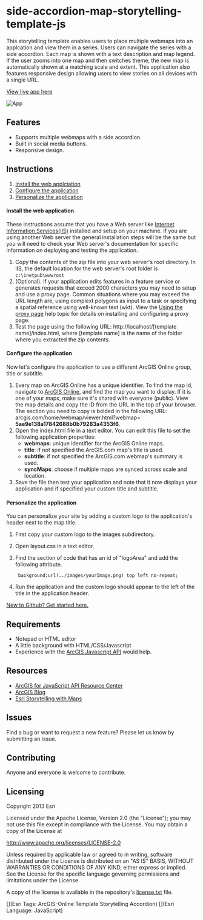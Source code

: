 # side-accordion-map-storytelling-template-js

This storytelling template enables users to place multiple webmaps into an applcation and view them in a series. Users can navigate the series with a side accordion. Each map is shown with a text description and map legend. If the user zooms into one map and then switches theme, the new map is automatically shown at a matching scale and extent. This application also features responsive design allowing users to view stories on all devices with a single URL.

[View live app here](http://esri.github.io/side-accordion-map-storytelling-template-js)

![App](https://raw.github.com/Esri/side-accordion-map-storytelling-template-js/master/resources/github/images/screenshot.png)

## Features
* Supports multiple webmaps with a side accordion.
* Built in social media buttons.
* Responsive design.

## Instructions

1. [Install the web applciation](#install-the-web-application)
2. [Configure the application](#configure-the-application)
3. [Personalize the application](#personalize-the-application)

#### Install the web application

These instructions assume that you have a Web server like [Internet Information Services(IIS)](http://www.iis.net/) installed and setup on your machine. If you are using another Web server the general installation steps will be the same but you will need to check your Web server's documentation for specific information on deploying and testing the application.

1. Copy the contents of the zip file into your web server's root directory. In IIS, the default location for the web server's root folder is `c:\inetpub\wwwroot`
2. (Optional). If your application edits features in a feature service or generates requests that exceed 2000 characters you may need to setup and use a proxy page. Common situations where you may exceed the URL length are, using complext polygons as input to a task or specifying a spatial reference using well-known text (wkt). View the [Using the proxy page](http://help.arcgis.com/en/webapi/javascript/arcgis/jshelp/#ags_proxy) help topic for details on installing and configuring a proxy page.
3. Test the page using the following URL: http://localhost/[template name]/index.html, where [template name] is the name of the folder where you extracted the zip contents.

#### Configure the application

Now let's configure the application to use a different ArcGIS Online group, title or subtitle.

1. Every map on ArcGIS Online has a unique identifier. To find the map id, navigate to [ArcGIS Online](http://www.arcgis.com), and find the map you want to display. If it is one of your maps, make sure it's shared with everyone (public). View the map details and copy the ID from the URL in the top of your browser. The section you need to copy is bolded in the following URL: arcgis.com/home/webmap/viewer.html?webmap= **5ae9e138a17842688b0b79283a4353f6**.
2. Open the index.html file in a text editor. You can edit this file to set the following application properties:
    - **webmaps**: unique identifier for the ArcGIS Online maps.
    - **title**: if not specified the ArcGIS.com map's title is used.
    - **subtitle**: if not specified the ArcGIS.com webmap's summary is used.
    - **syncMaps**: choose if multiple maps are synced across scale and location.
3. Save the file then test your application and note that it now displays your application and if specified your custom title and subtitle.

#### Personalize the application

You can personalize your site by adding a custom logo to the application's header next to the map title.

1. First copy your custom logo to the images subdirectory.
2. Open layout.css in a text editor.
3. Find the section of code that has an id of "logoArea" and add the following attribute.

        background:url(../images/yourImage.png) top left no-repeat;

4. Run the application and the custom logo should appear to the left of the title in the application header.

[New to Github? Get started here.](http://htmlpreview.github.com/?https://github.com/Esri/esri.github.com/blob/master/help/esri-getting-to-know-github.html)

## Requirements

* Notepad or HTML editor
* A little background with HTML/CSS/Javascript
* Experience with the [ArcGIS Javascript API](http://links.esri.com/javascript) would help.

## Resources

* [ArcGIS for JavaScript API Resource Center](http://help.arcgis.com/en/webapi/javascript/arcgis/index.html)
* [ArcGIS Blog](http://blogs.esri.com/esri/arcgis/)
* [Esri Storytelling with Maps](http://storymaps.esri.com)

## Issues

Find a bug or want to request a new feature?  Please let us know by submitting an issue.

## Contributing

Anyone and everyone is welcome to contribute.

## Licensing
Copyright 2013 Esri

Licensed under the Apache License, Version 2.0 (the "License");
you may not use this file except in compliance with the License.
You may obtain a copy of the License at

   http://www.apache.org/licenses/LICENSE-2.0

Unless required by applicable law or agreed to in writing, software
distributed under the License is distributed on an "AS IS" BASIS,
WITHOUT WARRANTIES OR CONDITIONS OF ANY KIND, either express or implied.
See the License for the specific language governing permissions and
limitations under the License.

A copy of the license is available in the repository's [license.txt](https://raw.github.com/Esri/side-accordion-map-storytelling-template-js/master/license.txt) file.

[](Esri Tags: ArcGIS-Online Template Storytelling Accordion)
[](Esri Language: JavaScript)
